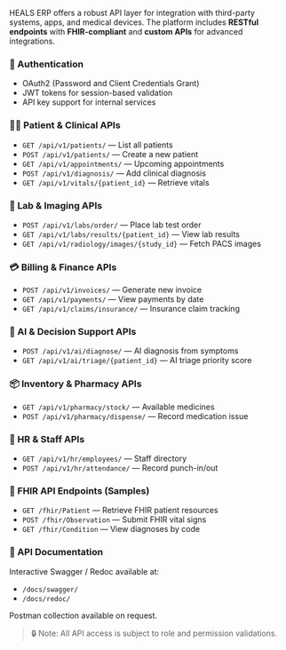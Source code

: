 HEALS ERP offers a robust API layer for integration with third-party systems, apps, and medical devices. The platform includes **RESTful endpoints** with **FHIR-compliant** and **custom APIs** for advanced integrations.

### 🧾 Authentication

* OAuth2 (Password and Client Credentials Grant)
* JWT tokens for session-based validation
* API key support for internal services

### 🧑‍⚕️ Patient & Clinical APIs

* `GET /api/v1/patients/` — List all patients
* `POST /api/v1/patients/` — Create a new patient
* `GET /api/v1/appointments/` — Upcoming appointments
* `POST /api/v1/diagnosis/` — Add clinical diagnosis
* `GET /api/v1/vitals/{patient_id}` — Retrieve vitals

### 🧪 Lab & Imaging APIs

* `POST /api/v1/labs/order/` — Place lab test order
* `GET /api/v1/labs/results/{patient_id}` — View lab results
* `GET /api/v1/radiology/images/{study_id}` — Fetch PACS images

### 💳 Billing & Finance APIs

* `POST /api/v1/invoices/` — Generate new invoice
* `GET /api/v1/payments/` — View payments by date
* `GET /api/v1/claims/insurance/` — Insurance claim tracking

### 🧠 AI & Decision Support APIs

* `POST /api/v1/ai/diagnose/` — AI diagnosis from symptoms
* `GET /api/v1/ai/triage/{patient_id}` — AI triage priority score

### 📦 Inventory & Pharmacy APIs

* `GET /api/v1/pharmacy/stock/` — Available medicines
* `POST /api/v1/pharmacy/dispense/` — Record medication issue

### 📅 HR & Staff APIs

* `GET /api/v1/hr/employees/` — Staff directory
* `POST /api/v1/hr/attendance/` — Record punch-in/out

### 📡 FHIR API Endpoints (Samples)

* `GET /fhir/Patient` — Retrieve FHIR patient resources
* `POST /fhir/Observation` — Submit FHIR vital signs
* `GET /fhir/Condition` — View diagnoses by code

### 📘 API Documentation

Interactive Swagger / Redoc available at:

* `/docs/swagger/`
* `/docs/redoc/`

Postman collection available on request.

> 🔒 Note: All API access is subject to role and permission validations.

